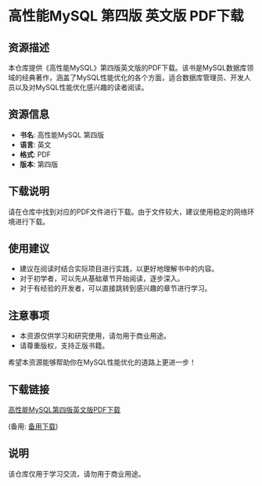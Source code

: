 # 高性能MySQL 第四版 英文版 PDF下载

## 资源描述

本仓库提供《高性能MySQL》第四版英文版的PDF下载。该书是MySQL数据库领域的经典著作，涵盖了MySQL性能优化的各个方面，适合数据库管理员、开发人员以及对MySQL性能优化感兴趣的读者阅读。

## 资源信息

- **书名**: 高性能MySQL 第四版
- **语言**: 英文
- **格式**: PDF
- **版本**: 第四版

## 下载说明

请在仓库中找到对应的PDF文件进行下载。由于文件较大，建议使用稳定的网络环境进行下载。

## 使用建议

- 建议在阅读时结合实际项目进行实践，以更好地理解书中的内容。
- 对于初学者，可以先从基础章节开始阅读，逐步深入。
- 对于有经验的开发者，可以直接跳转到感兴趣的章节进行学习。

## 注意事项

- 本资源仅供学习和研究使用，请勿用于商业用途。
- 请尊重版权，支持正版书籍。

希望本资源能够帮助你在MySQL性能优化的道路上更进一步！

## 下载链接
[高性能MySQL第四版英文版PDF下载](https://pan.quark.cn/s/d1f4e39349e5) 

(备用: [备用下载](https://pan.baidu.com/s/1uqslFjkm9Lvgd0wnWEjWWQ?pwd=1234))

## 说明

该仓库仅用于学习交流，请勿用于商业用途。
